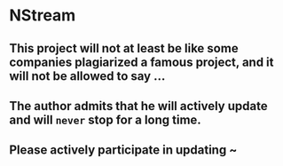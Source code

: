 # NStream
## This project will not at least be like some companies plagiarized a famous project, and it will not be allowed to say ...
## The author admits that he will actively update and will **`never`** stop for a long time.
## Please actively participate in updating ~
